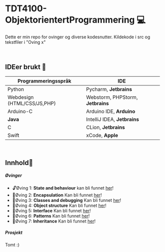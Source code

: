 # TDT4100-ObjektorientertProgrammering :computer:

Dette er min repo for ovinger og diverse kodesnutter. Kildekode i src og tekstfiler i "Oving x"

<br>

## IDEer brukt :memo:
Programmeringsspråk | IDE
------------ | -------------
Python | Pycharm, **Jetbrains**
Webdesign (HTML/CSS/JS,PHP)| Webstorm, PHPStorm, **Jetbrains**
Arduino-C | Arduino IDE, **Arduino**
**Java** | IntelliJ IDEA, **Jetbrains**
C | CLion, **Jetbrains**
Swift | xCode, **Apple**

<br>

## Innhold:notebook_with_decorative_cover:

##### Øvinger  
- :unlock:Øving 1: **State and behaviour** kan bli funnet [her](https://github.com/anderszk/TDT4100-ObjektorientertProgrammering/tree/main/Oving1)!<br>
- :closed_lock_with_key:Øving 2: **Encapsulation** Kan bli funnet [her]()!<br>
- :closed_lock_with_key:Øving 3: **Classes and debugging** Kan bli funnet [her]()!<br>
- :closed_lock_with_key:Øving 4: **Object structure** Kan bli funnet [her]()!<br>
- :closed_lock_with_key:Øving 5: **Interface** Kan bli funnet [her]()!<br>
- :closed_lock_with_key:Øving 6: **Patterns** Kan bli funnet [her]()!<br>
- :closed_lock_with_key:Øving 7: **Inheritance** Kan bli funnet [her]()!<br>

##### Prosjekt
Tomt :)



